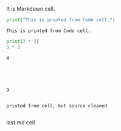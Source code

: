 It is Markdown cell.


```python
print("This is printed from Code cell.")
```

    This is printed from Code cell.



```python
print(2 * 2)
3 * 3
```

    4





    9




```python

```

    printed from cell, but source cleaned



```python

```

last md cell


